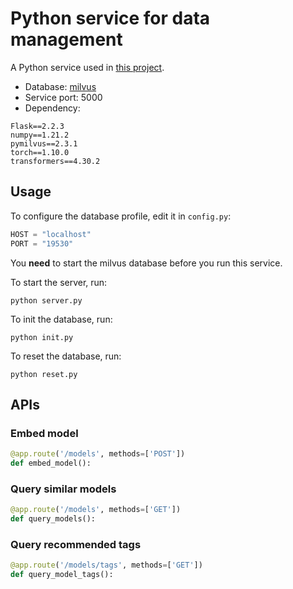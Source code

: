 # Python service for data management

A Python service used in [this project](https://github.com/1772692215/ist_data_management.git).

- Database: [milvus](https://milvus.io)
- Service port: 5000
- Dependency:

```
Flask==2.2.3
numpy==1.21.2
pymilvus==2.3.1
torch==1.10.0
transformers==4.30.2
```


## Usage

To configure the database profile, edit it in `config.py`:

```python
HOST = "localhost"
PORT = "19530"
```

You **need** to start the milvus database before you run this service.

To start the server, run:

```shell
python server.py
```

To init the database, run:

```shell
python init.py
```


To reset the database, run:

```shell
python reset.py
```

## APIs

### Embed model

```python
@app.route('/models', methods=['POST'])
def embed_model():
```

### Query similar models

```python
@app.route('/models', methods=['GET'])
def query_models():
```

### Query recommended tags

```python
@app.route('/models/tags', methods=['GET'])
def query_model_tags():
```